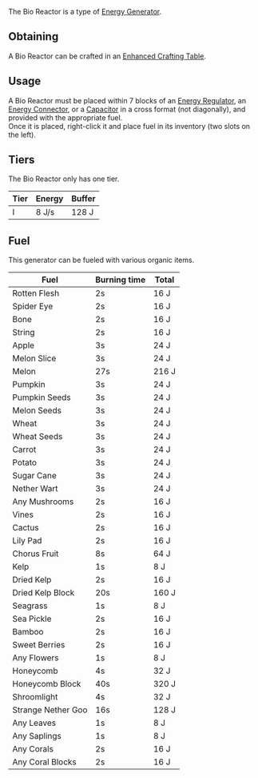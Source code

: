 The Bio Reactor is a type of [Energy Generator](https://github.com/Slimefun/Slimefun4/wiki/Electric-Machines#energy-generation). 

## Obtaining
A Bio Reactor can be crafted in an [Enhanced Crafting Table](https://github.com/Slimefun/Slimefun4/wiki/Enhanced-Crafting-Table).

## Usage
A Bio Reactor must be placed within 7 blocks of an [Energy Regulator](https://github.com/Slimefun/Slimefun4/wiki/Energy-Regulator), an [Energy Connector](https://github.com/Slimefun/Slimefun4/wiki/Energy-Connector), or a [Capacitor](https://github.com/Slimefun/Slimefun4/wiki/Energy-Capacitors) in a cross format (not diagonally), and provided with the appropriate fuel.<br>
Once it is placed, right-click it and place fuel in its inventory (two slots on the left).

## Tiers
The Bio Reactor only has one tier.

| Tier | Energy | Buffer |
| ---- | --- | ------ |
| I | 8 J/s | 128 J |

## Fuel
This generator can be fueled with various organic items.

| Fuel | Burning time | Total |
| ---- | ------------ | --------------------- 
| Rotten Flesh | 2s |  16 J
| Spider Eye | 2s |  16 J
| Bone | 2s |  16 J
| String | 2s |  16 J
| Apple | 3s |  24 J
| Melon Slice | 3s |  24 J
| Melon | 27s |  216 J
| Pumpkin | 3s |  24 J
| Pumpkin Seeds | 3s |  24 J
| Melon Seeds | 3s |  24 J
| Wheat | 3s |  24 J
| Wheat Seeds | 3s |  24 J
| Carrot | 3s |  24 J
| Potato | 3s |  24 J
| Sugar Cane | 3s |  24 J
| Nether Wart | 3s |  24 J
| Any Mushrooms | 2s |  16 J
| Vines | 2s |  16 J
| Cactus | 2s |  16 J
| Lily Pad | 2s |  16 J
| Chorus Fruit | 8s |  64 J
| Kelp | 1s |  8 J
| Dried Kelp | 2s |  16 J
| Dried Kelp Block | 20s |  160 J
| Seagrass | 1s |  8 J
| Sea Pickle | 2s |  16 J
| Bamboo | 2s |  16 J
| Sweet Berries | 2s |  16 J
| Any Flowers | 1s |  8 J
| Honeycomb | 4s |  32 J
| Honeycomb Block | 40s |  320 J
| Shroomlight | 4s |  32 J
| Strange Nether Goo | 16s |  128 J
| Any Leaves | 1s |  8 J
| Any Saplings | 1s |  8 J
| Any Corals | 2s |  16 J
| Any Coral Blocks | 2s |  16 J
